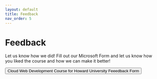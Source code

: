 ```yaml
---
layout: default
title: Feedback
nav_order: 5
---
```

# Feedback
Let us know how we did! Fill out our Microsoft Form and let us know how you liked the course and how we can make it better!


<a href = "https://forms.office.com/r/NUQWK7ZxZQ" targte = "_blank"><button name = "button" class = "btn" type = "button">Cloud Web Development Course for Howard University Feeedback Form</button></a>